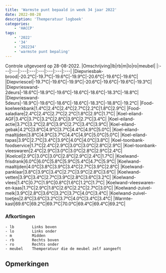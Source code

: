 ```yaml
---
title: 'Warmste punt bepaald in week 34 jaar 2022'
date: 2022-08-28
description: 'Themperatuur logboek'
categories:
    - 'HACCP'
tags:
    - '2022'
    - '34'
    - '202234'
    - 'warmste punt bepaling'
---
```

Controle uitgevoerd op 28-08-2022.
|Omschrijving|lb|rb|m|lo|ro|meubel|
|:---|:---|:---|:---|:---|:---|:---|:---|
|Diepvriesbak-brood|-20.2°C|-19.7°C|-19.6°C|-19.9°C|-20.6°C|-19.6°C|-19.6°C|
|Diepvriescel|-19.7°C|-19.6°C|-19.9°C|-20.6°C|-19.6°C|-19.6°C|-19.3°C|
|Diepvrieswand-2deurs|-18.6°C|-18.9°C|-19.6°C|-18.6°C|-18.6°C|-18.3°C|-18.8°C|
|Diepvrieswand-5deurs|-18.9°C|-19.6°C|-18.6°C|-18.6°C|-18.3°C|-18.8°C|-19.2°C|
|Food-koelwerkbank|1.4°C|2.4°C|2.4°C|2.7°C|2.2°C|1.8°C|2.9°C|
|Food-saladiare|2.4°C|2.4°C|2.7°C|2.2°C|1.8°C|2.9°C|1.7°C|
|Koel-eiland-AGF|3.4°C|3.7°C|3.2°C|2.8°C|3.9°C|2.7°C|3.4°C|
|Koel-eiland-actie|3.7°C|3.2°C|2.8°C|3.9°C|2.7°C|3.4°C|3.9°C|
|Koel-eiland-gebak|4.2°C|3.8°C|4.9°C|3.7°C|4.4°C|4.9°C|5.0°C|
|Koel-eiland-maaltijden|3.8°C|4.9°C|3.7°C|4.4°C|4.9°C|5.0°C|5.0°C|
|Koel-eiland-tapas|3.9°C|2.7°C|3.4°C|3.9°C|4.0°C|4.0°C|3.8°C|
|Koel-toonbank-foodservice|1.7°C|2.4°C|2.9°C|3.0°C|3.0°C|2.8°C|2.9°C|
|Koel-toonbank-vleeswaren|2.4°C|2.9°C|3.0°C|3.0°C|2.8°C|2.9°C|2.4°C|
|Koelcel|2.9°C|3.0°C|3.0°C|2.8°C|2.9°C|2.4°C|1.7°C|
|Koelwand-frisdrank|6.0°C|6.0°C|5.8°C|5.9°C|5.4°C|4.7°C|5.9°C|
|Koelwand-maaltijden|4.0°C|3.8°C|3.9°C|3.4°C|2.7°C|3.9°C|2.8°C|
|Koelwand-panklaar|3.8°C|3.9°C|3.4°C|2.7°C|3.9°C|2.8°C|3.6°C|
|Koelwand-vetten|3.9°C|3.4°C|2.7°C|3.9°C|2.8°C|3.6°C|3.2°C|
|Koelwand-vlees|1.4°C|0.7°C|1.9°C|0.8°C|1.6°C|1.2°C|1.7°C|
|Koelwand-vleeswaren-en-kaas|1.7°C|2.9°C|1.8°C|2.6°C|2.2°C|2.7°C|3.0°C|
|Koelwand-zuivel-melk|3.9°C|2.8°C|3.6°C|3.2°C|3.7°C|4.0°C|3.4°C|
|Koelwand-zuivel-toetjes|2.8°C|3.6°C|3.2°C|3.7°C|4.0°C|3.4°C|3.4°C|
|Warmte-kast|69.6°C|69.2°C|69.7°C|70.0°C|69.4°C|69.4°C|69.2°C|

### Afkortingen
    - lb        Links boven
    - lo        Links onder
    - m         Midden
    - rb        Rechts boven
    - ro        Rechts onder
    - meubel    Themperatuur die de meubel zelf aangeeft

## Opmerkingen


